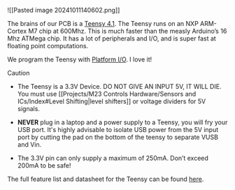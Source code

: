 ![[Pasted image 20241011140602.png]]

The brains of our PCB is a [Teensy 4.1](https://www.pjrc.com/store/teensy41.html). The Teensy runs on an NXP ARM-Cortex M7 chip at 600Mhz. This is much faster than the measly Arduino’s 16 Mhz ATMega chip. It has a lot of peripherals and I/O, and is super fast at floating point computations. 

We program the Teensy with [Platform I/O](https://platformio.org/). I love it!

>[!CAUTION]
>- The Teensy is a 3.3V Device. DO NOT GIVE AN INPUT 5V, IT WILL DIE. You must use [[Projects/M23 Controls Hardware/Sensors and ICs/Index#Level Shifting|level shifters]] or voltage dividers for 5V signals.
>
>- **NEVER** plug in a laptop and a power supply to a Teensy, you will fry your USB port. It's highly advisable to isolate USB power from the 5V input port by cutting the pad on the bottom of the teensy to separate VUSB and Vin. 
>
>- The 3.3V pin can only supply a maximum of 250mA. Don’t exceed 200mA to be safe!

The full feature list and datasheet for the Teensy can be found [here](https://www.pjrc.com/store/teensy41.html).

